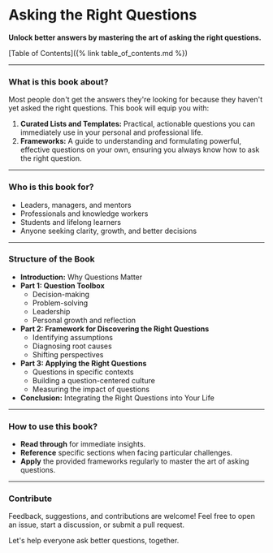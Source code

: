 # Asking the Right Questions

**Unlock better answers by mastering the art of asking the right questions.**

[Table of Contents]({% link table_of_contents.md %})

---

### What is this book about?

Most people don't get the answers they're looking for because they haven't yet asked the right questions. This book will equip you with:

1. **Curated Lists and Templates:** Practical, actionable questions you can immediately use in your personal and professional life.
2. **Frameworks:** A guide to understanding and formulating powerful, effective questions on your own, ensuring you always know how to ask the right question.

---

### Who is this book for?

- Leaders, managers, and mentors
- Professionals and knowledge workers
- Students and lifelong learners
- Anyone seeking clarity, growth, and better decisions

---

### Structure of the Book

- **Introduction:** Why Questions Matter
- **Part 1: Question Toolbox**
  - Decision-making
  - Problem-solving
  - Leadership
  - Personal growth and reflection
- **Part 2: Framework for Discovering the Right Questions**
  - Identifying assumptions
  - Diagnosing root causes
  - Shifting perspectives
- **Part 3: Applying the Right Questions**
  - Questions in specific contexts
  - Building a question-centered culture
  - Measuring the impact of questions
- **Conclusion:** Integrating the Right Questions into Your Life

---

### How to use this book?

- **Read through** for immediate insights.
- **Reference** specific sections when facing particular challenges.
- **Apply** the provided frameworks regularly to master the art of asking questions.

---

### Contribute

Feedback, suggestions, and contributions are welcome! Feel free to open an issue, start a discussion, or submit a pull request.

Let's help everyone ask better questions, together.
